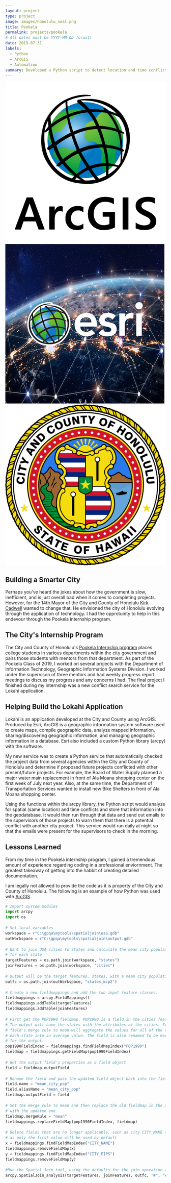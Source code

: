```yaml
---
layout: project
type: project
image: images/honolulu_seal.png
title: Pookela
permalink: projects/pookela
# All dates must be YYYY-MM-DD format!
date: 2019-07-31
labels:
  - Python
  - ArcGIS
  - Automation
summary: Developed a Python script to detect location and time conflicts of city projects/events and automatically email project organizers.
---
```


<div class="ui small rounded images">
  <img class="ui image" src="../images/ArcGIS_logo.png">
  <img class="ui image" src="../images/esri.jpg">
  <img class="ui image" src="../images/honolulu_seal.png">
</div>

## Building a Smarter City

Perhaps you've heard the jokes about how the government is slow, inefficient, and is just overall bad when it comes to completing projects. However, for the 14th Mayor of the City and County of Honolulu [Kirk Cadwell](https://www.kirkcaldwell.org/) wanted to change that. He envisioned the city of Honolulu evolving through the application of technology. I had the opprotunity to help in this endevour through the Pookela internship program.

## The City's Internship Program

The City and County of Honolulu's [Pookela Internship program](https://www.honolulu.gov/hr/pookela.html) places college students in various departments within the city government and pairs those students with mentors from that department. As part of the Pookela Class of 2019, I worked on several projects with the Department of Information Technology, Geographic Information Systems Division. I worked under the supervison of three mentors and had weekly progress report meetings to discuss my progress and any concerns I had. The final project I finished during my internship was a new conflict search service for the Lokahi application.

## Helping Build the Lokahi Application

Lokahi is an application developed at the City and County using ArcGIS. Produced by Esri, ArcGIS is a geographic information system software used to create maps, compile geographic data, analyze mapped information, sharing/discovering geographic information, and managing geographic information in a database. Esri also included a custom Python library (arcpy) with the software.

My new service was to create a Python service that automatically checked the project data from several agencies within the City and County of Honolulu and determine if proposed future projects conflicted with other present/future projects. For example, the Board of Water Supply planned a major water main replacement in front of Ala Moana shopping center on the first week of July next year. Also, at the same time, the Department of Transportation Services wanted to install new Bike Shelters in front of Ala Moana shopping center.

Using the functions within the arcpy library, the Python script would analyze for spatial (same location) and time conflicts and store that information into the geodatabase. It would then run through that data and send out emails to the supervisors of those projects to warn them that there is a potential conflict with another city project. This service would run daily at night so that the emails were present for the supervisors to check in the morning.

## Lessons Learned

From my time in the Pookela internship program, I gained a tremendous amount of experience regarding coding in a professional enviornment. The greatest takeaway of getting into the habbit of creating detailed documentation.

I am legally not allowed to provide the code as it is property of the City and County of Honolulu. The following is an example of how Python was used with [ArcGIS](https://pro.arcgis.com/en/pro-app/tool-reference/analysis/spatial-join.htm).

```python
# Import system modules
import arcpy
import os

# Set local variables
workspace = r"C:\gpqa\mytools\spatialjoin\usa.gdb"
outWorkspace = r"C:\gpqa\mytools\spatialjoin\output.gdb"

# Want to join USA cities to states and calculate the mean city population
# for each state
targetFeatures = os.path.join(workspace, "states")
joinFeatures = os.path.join(workspace, "cities")

# Output will be the target features, states, with a mean city population field (mcp)
outfc = os.path.join(outWorkspace, "states_mcp2")

# Create a new fieldmappings and add the two input feature classes.
fieldmappings = arcpy.FieldMappings()
fieldmappings.addTable(targetFeatures)
fieldmappings.addTable(joinFeatures)

# First get the POP1990 fieldmap. POP1990 is a field in the cities feature class.
# The output will have the states with the attributes of the cities. Setting the
# field's merge rule to mean will aggregate the values for all of the cities for
# each state into an average value. The field is also renamed to be more appropriate
# for the output.
pop1990FieldIndex = fieldmappings.findFieldMapIndex("POP1990")
fieldmap = fieldmappings.getFieldMap(pop1990FieldIndex)

# Get the output field's properties as a field object
field = fieldmap.outputField

# Rename the field and pass the updated field object back into the field map
field.name = "mean_city_pop"
field.aliasName = "mean_city_pop"
fieldmap.outputField = field

# Set the merge rule to mean and then replace the old fieldmap in the mappings object
# with the updated one
fieldmap.mergeRule = "mean"
fieldmappings.replaceFieldMap(pop1990FieldIndex, fieldmap)

# Delete fields that are no longer applicable, such as city CITY_NAME and CITY_FIPS
# as only the first value will be used by default
x = fieldmappings.findFieldMapIndex("CITY_NAME")
fieldmappings.removeFieldMap(x)
y = fieldmappings.findFieldMapIndex("CITY_FIPS")
fieldmappings.removeFieldMap(y)

#Run the Spatial Join tool, using the defaults for the join operation and join type
arcpy.SpatialJoin_analysis(targetFeatures, joinFeatures, outfc, "#", "#", fieldmappings)
```